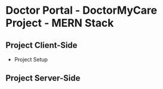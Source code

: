 # Doctor Portal - DoctorMyCare Project - MERN Stack

## Project Client-Side
 - Project Setup

## Project Server-Side